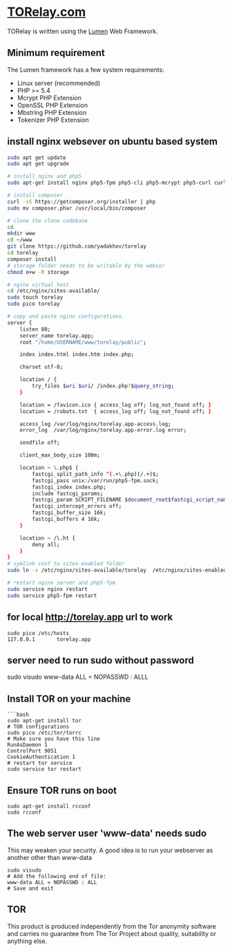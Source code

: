 # [TORelay.com](https://torelay.com)

TORelay is written using the [Lumen](http://lumen.laravel.com/) Web Framework.

## Minimum requirement
The Lumen framework has a few system requirements:

- Linux server (recommended)
- PHP >= 5.4
- Mcrypt PHP Extension
- OpenSSL PHP Extension
- Mbstring PHP Extension
- Tokenizer PHP Extension

## install nginx websever on ubuntu based system
```bash
sudo apt get update
sudo apt get upgrade

# install nginx and php5
sudo apt-get install nginx php5-fpm php5-cli php5-mcrypt php5-curl curl git

# install composer
curl -sS https://getcomposer.org/installer | php
sudo mv composer.phar /usr/local/bin/composer

# clone the clone codebase
cd
mkdir www
cd ~/www
git clone https://github.com/yadakhov/torelay
cd torelay
composer install
# storage folder needs to be writable by the webser
chmod o+w -R storage

# nginx virtual host
cd /etc/nginx/sites-available/
sudo touch torelay
sudo pico torelay

# copy and paste nginx configurations.
server {
    listen 80;
    server_name torelay.app;
    root "/home/USERNAME/www/torelay/public";

    index index.html index.htm index.php;

    charset utf-8;

    location / {
        try_files $uri $uri/ /index.php?$query_string;
    }

    location = /favicon.ico { access_log off; log_not_found off; }
    location = /robots.txt  { access_log off; log_not_found off; }

    access_log /var/log/nginx/torelay.app-access.log;
    error_log  /var/log/nginx/torelay.app-error.log error;

    sendfile off;

    client_max_body_size 100m;

    location ~ \.php$ {
        fastcgi_split_path_info ^(.+\.php)(/.+)$;
        fastcgi_pass unix:/var/run/php5-fpm.sock;
        fastcgi_index index.php;
        include fastcgi_params;
        fastcgi_param SCRIPT_FILENAME $document_root$fastcgi_script_name;
        fastcgi_intercept_errors off;
        fastcgi_buffer_size 16k;
        fastcgi_buffers 4 16k;
    }

    location ~ /\.ht {
        deny all;
    }
}
# symlink conf to sites-enabled folder
sudo ln -s /etc/nginx/sites-available/torelay  /etc/nginx/sites-enabled/torelay

# restart nginx server and php5-fpm
sudo service nginx restart
sudo service php5-fpm restart
```

## for local http://torelay.app url to work  
```
sudo pico /etc/hosts
127.0.0.1       torelay.app
```

## server need to run sudo without password
sudo visudo
www-data ALL = NOPASSWD : ALLL

## Install TOR on your machine
```
```bash
sudo apt-get install tor
# TOR configurations
sudo pico /etc/tor/torrc
# Make sure you have this line
RunAsDaemon 1
ControlPort 9051
CookieAuthentication 1
# restart tor service
sudo service tor restart
```

## Ensure TOR runs on boot
```
sudo apt-get install rcconf
sudo rcconf
```

## The web server user 'www-data' needs sudo
This may weaken your security.  A good idea is to run your webserver as another other than www-data
```
sudo visudo
# Add the following end of file:
www-data ALL = NOPASSWD : ALL
# Save and exit
```

## TOR
This product is produced independently from the Tor anonymity software and carries no guarantee from
The Tor Project about quality, suitability or anything else.

